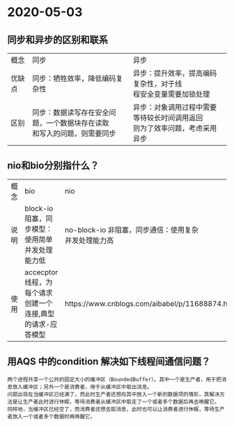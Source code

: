 # 2020-05-03
## 同步和异步的区别和联系
<table>
<tr>
<td>概念</td>
<td>同步</td>
<td>异步</td>
</tr>
<tr>
<td>优缺点</td>
<td>同步：牺牲效率，降低编码复杂性</td>
<td>异步：提升效率，提高编码复杂性，对于线<br/>程安全变量需要加锁处理</td>
</tr>
<tr>
<td>区别</td>
<td>同步：数据读写存在安全问题，一个数据块存在读取<br/>和写入的问题，则需要同步</td>
<td>异步：对象调用过程中需要等待较长时间调用返回<br/>则为了效率问题，考虑采用异步</td>
</tr>
</table>

## nio和bio分别指什么？

<table>
<tr>
<td>概念</td>
<td>bio</td>
<td>nio</td>
</tr>
<tr>
<td>说明</td>
<td>block-io 阻塞，同步模型：使用简单<br>并发处理能力低</td>
<td>no-block-io 非阻塞，同步通信：使用复杂<br>并发处理能力高</td>
</tr>
<tr>
<td>使用</td>
<td>accecptor线程，为每个请求<br>创建一个连接,典型的请求-应答模型</td>
<td>https://www.cnblogs.com/aibabel/p/11688874.html</td>
</tr>
</table>

## 用AQS 中的condition 解决如下线程间通信问题？
    两个进程共享一个公共的固定大小的缓冲区（BoundedBuffer）。其中一个是生产者，用于把消息放入缓冲区；另外一个是消费者，用于从缓冲区中取出消息。
    问题出现在当缓冲区已经满了，而此时生产者还想向其中放入一个新的数据项的情形，其解决方法是让生产者此时进行休眠，等待消费者从缓冲区中取走了一个或者多个数据后再去唤醒它。
    同样地，当缓冲区已经空了，而消费者还想去取消息，此时也可以让消费者进行休眠，等待生产者放入一个或者多个数据时再唤醒它。

